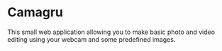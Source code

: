 # Camagru
This small web application allowing you to make basic photo and video editing using your webcam and some predefined images.
